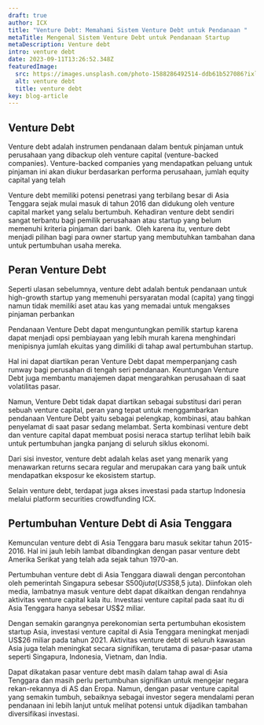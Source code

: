 ```yaml
---
draft: true
author: ICX
title: "Venture Debt: Memahami Sistem Venture Debt untuk Pendanaan "
metaTitle: Mengenal Sistem Venture Debt untuk Pendanaan Startup
metaDescription: Venture debt
intro: venture debt
date: 2023-09-11T13:26:52.348Z
featuredImage:
  src: https://images.unsplash.com/photo-1588286492514-ddb61b527086?ixlib=rb-4.0.3&ixid=M3wxMjA3fDB8MHxwaG90by1wYWdlfHx8fGVufDB8fHx8fA%3D%3D&auto=format&fit=crop&w=870&q=80
  alt: venture debt
  title: venture debt
key: blog-article
---
```

<!--StartFragment-->

## Venture Debt

Venture debt adalah instrumen pendanaan dalam bentuk pinjaman untuk perusahaan yang dibackup oleh venture capital (venture-backed companies). Venture-backed companies yang mendapatkan peluang untuk pinjaman ini akan diukur berdasarkan performa perusahaan, jumlah equity capital yang telah 

Venture debt memiliki potensi penetrasi yang terbilang besar di Asia Tenggara sejak mulai masuk di tahun 2016 dan didukung oleh venture capital market yang selalu bertumbuh. Kehadiran venture debt sendiri sangat terbantu bagi pemilik perusahaan atau startup yang belum memenuhi kriteria pinjaman dari bank.  Oleh karena itu, venture debt menjadi pilihan bagi para owner startup yang membutuhkan tambahan dana untuk pertumbuhan usaha mereka.

## Peran Venture Debt

Seperti ulasan sebelumnya, venture debt adalah bentuk pendanaan untuk high-growth startup yang memenuhi persyaratan modal (capita) yang tinggi namun tidak memiliki aset atau kas yang memadai untuk mengakses pinjaman perbankan

Pendanaan Venture Debt dapat menguntungkan pemilik startup karena dapat menjadi opsi pembiayaan yang lebih murah karena menghindari menipisnya jumlah ekuitas yang dimiliki di tahap awal pertumbuhan startup. 

Hal ini dapat diartikan peran Venture Debt dapat memperpanjang cash runway bagi perusahan di tengah seri pendanaan. Keuntungan Venture Debt juga membantu manajemen dapat mengarahkan perusahaan di saat volatilitas pasar.

Namun, Venture Debt tidak dapat diartikan sebagai substitusi dari peran sebuah venture capital, peran yang tepat untuk menggambarkan pendanaan Venture Debt yaitu sebagai pelengkap, kombinasi, atau bahkan penyelamat di saat pasar sedang melambat. Serta kombinasi venture debt dan venture capital dapat membuat posisi neraca startup terlihat lebih baik untuk pertumbuhan jangka panjang di seluruh siklus ekonomi.

Dari sisi investor, venture debt adalah kelas aset yang menarik yang menawarkan returns secara regular and merupakan cara yang baik untuk mendapatkan eksposur ke ekosistem startup.

Selain venture debt, terdapat juga akses investasi pada startup Indonesia melalui platform securities crowdfunding ICX.

## Pertumbuhan Venture Debt di Asia Tenggara

Kemunculan venture debt di Asia Tenggara baru masuk sekitar tahun 2015-2016. Hal ini jauh lebih lambat dibandingkan dengan pasar venture debt Amerika Serikat yang telah ada sejak tahun 1970-an.

Pertumbuhan venture debt di Asia Tenggara diawali dengan percontohan oleh pemerintah Singapura sebesar S$500 juta (US$358,5 juta). Diinfokan oleh media, lambatnya masuk venture debt dapat dikaitkan dengan rendahnya aktivitas venture capital kala itu. Investasi venture capital pada saat itu di Asia Tenggara hanya sebesar US$2 miliar. 

Dengan semakin garangnya perekonomian serta pertumbuhan ekosistem startup Asia, investasi venture capital di Asia Tenggara meningkat menjadi US$26 miliar pada tahun 2021. Aktivitas venture debt di seluruh kawasan Asia juga telah meningkat secara signifikan, terutama di pasar-pasar utama seperti Singapura, Indonesia, Vietnam, dan India.

Dapat dikatakan pasar venture debt masih dalam tahap awal di Asia Tenggara dan masih perlu pertumbuhan signifikan untuk mengejar negara rekan-rekannya di AS dan Eropa. Namun, dengan pasar venture capital yang semakin tumbuh, sebaiknya sebagai investor segera mendalami peran pendanaan ini lebih lanjut untuk melihat potensi untuk dijadikan tambahan diversifikasi investasi.



<!--EndFragment-->